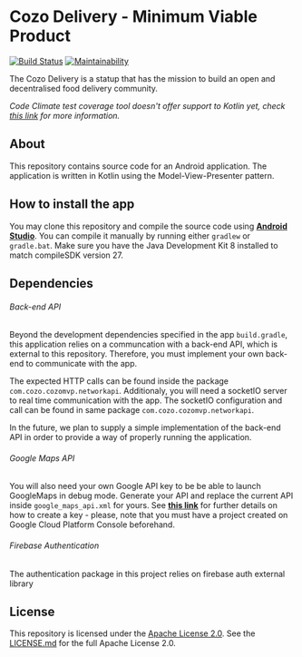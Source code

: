 # Cozo Delivery - Minimum Viable Product

[![Build Status](https://travis-ci.org/joaophellip/MVP.svg?branch=master)](https://travis-ci.org/joaophellip/MVP)
[![Maintainability](https://api.codeclimate.com/v1/badges/ccb2007fb0d7620ea9d1/maintainability)](https://codeclimate.com/github/joaophellip/MVP/maintainability)

The Cozo Delivery is a statup that has the mission to build an open and decentralised food delivery community. 

*Code Climate test coverage tool doesn't offer support to Kotlin yet, check [this link](https://docs.codeclimate.com/docs/configuring-test-coverage#section-supported-languages-and-formats) for more information.*

## About

This repository contains source code for an Android application. The application is written in Kotlin using the Model-View-Presenter pattern.

## How to install the app

You may clone this repository and compile the source code using [**Android Studio**](https://developer.android.com/studio/run/). You can compile it manually by running either `gradlew` or `gradle.bat`. Make sure you have the Java Development Kit 8 installed to match compileSDK version 27.

## Dependencies

###### Back-end API

Beyond the development dependencies specified in the app `build.gradle`, this application relies on a communcation with a back-end API, which is external to this repository. Therefore, you must implement your own back-end to communicate with the app. 

The expected HTTP calls can be found inside the package `com.cozo.cozomvp.networkapi`. Additionaly, you will need a socketIO server to real time communication with the app. The socketIO configuration and call can be found in same package `com.cozo.cozomvp.networkapi`.

In the future, we plan to supply a simple implementation of the back-end API in order to provide a way of properly running the application.

###### Google Maps API

You will also need your own Google API key to be be able to launch GoogleMaps in debug mode. Generate your API and replace the current API inside `google_maps_api.xml` for yours. See [**this link**](https://developers.google.com/maps/documentation/android-sdk/start) for further details on how to create a key - please, note that you must have a project created on Google Cloud Platform Console beforehand.

###### Firebase Authentication

The authentication package in this project relies on firebase auth external library

## License

This repository is licensed under the [Apache License 2.0](http://www.apache.org/licenses/). See the [LICENSE.md](LICENSE.md) for the full Apache License 2.0.

